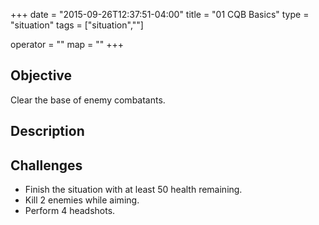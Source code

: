 +++
date = "2015-09-26T12:37:51-04:00"
title = "01 CQB Basics"
type = "situation"
tags = ["situation",""]

operator = ""
map = ""
+++

## Objective

Clear the base of enemy combatants.

## Description


## Challenges

* Finish the situation with at least 50 health remaining.
* Kill 2 enemies while aiming.
* Perform 4 headshots.
